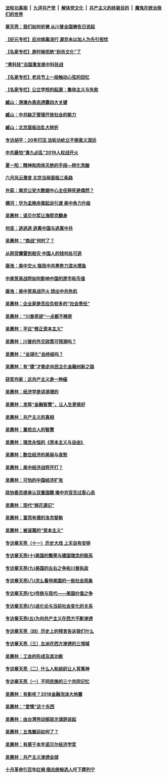 ####  [法轮功真相](../../../../basic/blob/master/README.md?t=07091402) &nbsp;|&nbsp; [九评共产党](../../../../9ping.md/blob/master/README.md?t=07091402) &nbsp;|&nbsp; [解体党文化](../../../../jtdwh.md/blob/master/README.md?t=07091402)  &nbsp;|&nbsp; [共产主义的终极目的](../../../../gczydzjmd.md/blob/master/README.md?t=07091402) &nbsp;|&nbsp; [魔鬼在统治我们的世界](../../../../mgztzwmdsj.md/blob/master/README.md?t=07091402) 

#### [章天亮：我们如何祈祷 从川普全国祷告日说起](../pages/nsc423/n11944627.md?t=07091402) 

#### [【纪元专栏】应对病毒流行 渥京未以加人为先引担忧](../pages/nsc423/n11875714.md?t=07091402) 

#### [【名家专栏】是时候拒绝“封杀文化”了](../pages/nsc423/n11814093.md?t=07091402) 

#### [“黑科技”治国激发美中科技战](../pages/nsc423/n11638056.md?t=07091402) 

#### [【名家专栏】老兵节上一段触动心弦的回忆](../pages/nsc423/n11646016.md?t=07091402) 

#### [【名家专栏】公立学校的起源：集体主义与失败](../pages/nsc423/n11601833.md?t=07091402) 

#### [臧山：港澳办表态透露四大关键](../pages/nsc423/n11421628.md?t=07091402) 

#### [臧山：中共缺乏管理开放社会的能力](../pages/nsc423/n11407457.md?t=07091402) 

#### [臧山：北京面临治乱大转折](../pages/nsc423/n11406895.md?t=07091402) 

#### [专访胡平：20年打压 法轮功屹立不倒意义深远](../pages/nsc423/n11398800.md?t=07091402) 

#### [中共最怕“逢九必乱”2019人权战开火](../pages/nsc423/n11385248.md?t=07091402) 

#### [夏一阳：精神和肉体灭绝的手段—转化洗脑](../pages/nsc423/n11368250.md?t=07091402) 

#### [六月风云激变 北京当局面临三条路](../pages/nsc423/n11313668.md?t=07091402) 

#### [许茹：南京公安大数据中心主任猝死是偶然？](../pages/nsc423/n11064744.md?t=07091402) 

#### [横河：华为孟晚舟案起诉引渡 美中角力升级](../pages/nsc423/n11027230.md?t=07091402) 

#### [吴惠林：诺贝尔奖让海耶克翻身](../pages/nsc423/n10890049.md?t=07091402) 

#### [何坚：逃逃逃 逃离中国与逃离中共](../pages/nsc423/n10592891.md?t=07091402) 

#### [吴惠林：“商战”何时了？](../pages/nsc423/n10573558.md?t=07091402) 

#### [从网贷爆雷到股灾 中国人的钱何处可逃](../pages/nsc423/n10572800.md?t=07091402) 

#### [唐浩：美中交火 隐现中共黑势力混水摸鱼](../pages/nsc423/n10544040.md?t=07091402) 

#### [中美贸易战将如何影响中国的房市和币值](../pages/nsc423/n10543697.md?t=07091402) 

#### [唐浩：美中贸易战开火 烧出中共危机](../pages/nsc423/n10540126.md?t=07091402) 

#### [吴惠林：企业家是否应负较多的“社会责任”](../pages/nsc423/n10535022.md?t=07091402) 

#### [吴惠林：“川普奇迹”一点都不稀奇](../pages/nsc423/n10512808.md?t=07091402) 

#### [吴惠林：平议“修正资本主义”](../pages/nsc423/n10495724.md?t=07091402) 

#### [吴惠林：川普的外交政策可预测吗？](../pages/nsc423/n10462387.md?t=07091402) 

#### [吴惠林：“全球化”会终结吗？](../pages/nsc423/n10452838.md?t=07091402) 

#### [吴惠林：有“德”才能走向民主化金融创新之路](../pages/nsc423/n10432292.md?t=07091402) 

#### [获奖作家：这共产主义是一种癌](../pages/nsc423/n10431541.md?t=07091402) 

#### [吴惠林：经济学是讲道德的](../pages/nsc423/n10398014.md?t=07091402) 

#### [吴惠林：发挥“金融智慧”，让人生更美好](../pages/nsc423/n10375019.md?t=07091402) 

#### [吴惠林：共产主义的真相](../pages/nsc423/n10351394.md?t=07091402) 

#### [吴惠林：重拾古人的智慧](../pages/nsc423/n10337691.md?t=07091402) 

#### [吴惠林：理念永恒的《资本主义与自由》](../pages/nsc423/n10316274.md?t=07091402) 

#### [吴惠林：数位经济的美丽与哀愁](../pages/nsc423/n10292946.md?t=07091402) 

#### [吴惠林：美中经济战将开打？](../pages/nsc423/n10258825.md?t=07091402) 

#### [吴惠林：可怕的中国经济扩张](../pages/nsc423/n10219147.md?t=07091402) 

#### [政协委员提承认双重国籍 揭中共官员过客心态](../pages/nsc423/n10208809.md?t=07091402) 

#### [吴惠林：现代“桃花源记”](../pages/nsc423/n10185234.md?t=07091402) 

#### [吴惠林：富而有德的洛克斐勒](../pages/nsc423/n10142264.md?t=07091402) 

#### [吴惠林：被诬蔑的“资本主义”](../pages/nsc423/n10124816.md?t=07091402) 

#### [专访章天亮（十一）历史大戏 上天自有安排](../pages/nsc423/n10094905.md?t=07091402) 

#### [专访章天亮(十)美国的繁荣与建国理念的联系](../pages/nsc423/n10094899.md?t=07091402) 

#### [专访章天亮(九)美国的左右之争和川普执政](../pages/nsc423/n10094889.md?t=07091402) 

#### [专访章天亮(八)怎么看待美国的一些社会现象](../pages/nsc423/n10094857.md?t=07091402) 

#### [专访章天亮(七)传统与现代——美国价值之争](../pages/nsc423/n10093140.md?t=07091402) 

#### [专访章天亮(六)进化论与当前社会变化的关系](../pages/nsc423/n10092036.md?t=07091402) 

#### [专访章天亮(五)为何共产主义在西方不断渗透](../pages/nsc423/n10083620.md?t=07091402) 

#### [专访章天亮（四）历史上的预言告诉我们什么](../pages/nsc423/n10083606.md?t=07091402) 

#### [专访章天亮（三）左派在西方渗透的三领域](../pages/nsc423/n10081115.md?t=07091402) 

#### [吴惠林：工会的形成及其功能](../pages/nsc423/n10080633.md?t=07091402) 

#### [专访章天亮（二）什么人和组织让人背离神](../pages/nsc423/n10076637.md?t=07091402) 

#### [专访章天亮（一）不同民族的三个共同记忆](../pages/nsc423/n10074188.md?t=07091402) 

#### [吴惠林：有影呒？2018金融泡沫大地震](../pages/nsc423/n10040534.md?t=07091402) 

#### [吴惠林：“爱情”这个东西](../pages/nsc423/n10019423.md?t=07091402) 

#### [吴惠林：由台湾劳动部政次请辞说起](../pages/nsc423/n9979679.md?t=07091402) 

#### [吴惠林：五鬼搬运如何了？](../pages/nsc423/n9925338.md?t=07091402) 

#### [吴惠林：有感于本年诺贝尔经济学奖](../pages/nsc423/n9871883.md?t=07091402) 

#### [吴惠林：共产主义渗透全球](../pages/nsc423/n9812748.md?t=07091402) 

#### [十月革命引百年红祸 俄总统候选人吁下葬列宁](../pages/nsc423/n9810182.md?t=07091402) 

